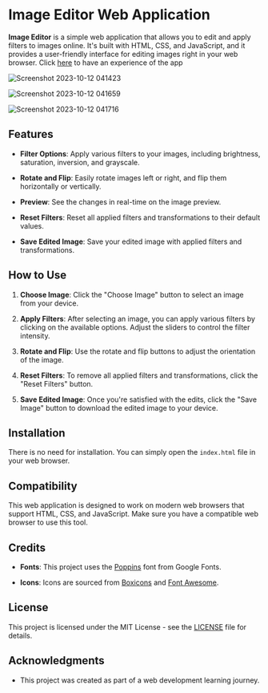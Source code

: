 # Image Editor Web Application

**Image Editor** is a simple web application that allows you to edit and apply filters to images online. It's built with HTML, CSS, and JavaScript, and it provides a user-friendly interface for editing images right in your web browser. Click [here](https://yawboah.github.io/Image-Editor/) to have an experience of the app

![Screenshot 2023-10-12 041423](https://github.com/YawBoah/Image-Editor/assets/126890146/9c8b20db-abaa-41d7-b721-f275993fb94b)

![Screenshot 2023-10-12 041659](https://github.com/YawBoah/Image-Editor/assets/126890146/6aed8f43-6392-4539-a837-fe378dd330a1)

![Screenshot 2023-10-12 041716](https://github.com/YawBoah/Image-Editor/assets/126890146/dc01d77e-343e-41e7-a02a-2bab66b869a7)

## Features

- **Filter Options**: Apply various filters to your images, including brightness, saturation, inversion, and grayscale.

- **Rotate and Flip**: Easily rotate images left or right, and flip them horizontally or vertically.

- **Preview**: See the changes in real-time on the image preview.

- **Reset Filters**: Reset all applied filters and transformations to their default values.

- **Save Edited Image**: Save your edited image with applied filters and transformations.

## How to Use

1. **Choose Image**: Click the "Choose Image" button to select an image from your device.

2. **Apply Filters**: After selecting an image, you can apply various filters by clicking on the available options. Adjust the sliders to control the filter intensity.

3. **Rotate and Flip**: Use the rotate and flip buttons to adjust the orientation of the image.

4. **Reset Filters**: To remove all applied filters and transformations, click the "Reset Filters" button.

5. **Save Edited Image**: Once you're satisfied with the edits, click the "Save Image" button to download the edited image to your device.

## Installation

There is no need for installation. You can simply open the `index.html` file in your web browser.

## Compatibility

This web application is designed to work on modern web browsers that support HTML, CSS, and JavaScript. Make sure you have a compatible web browser to use this tool.

## Credits

- **Fonts**: This project uses the [Poppins](https://fonts.google.com/specimen/Poppins) font from Google Fonts.

- **Icons**: Icons are sourced from [Boxicons](https://boxicons.com/) and [Font Awesome](https://fontawesome.com/).

## License

This project is licensed under the MIT License - see the [LICENSE](LICENSE) file for details.

## Acknowledgments

- This project was created as part of a web development learning journey.

